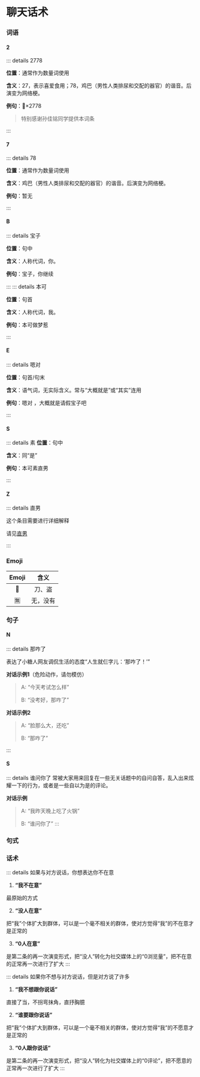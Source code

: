 # 聊天话术

### 词语

#### 2
::: details 2778

**位置**：通常作为数量词使用

**含义**：27，表示喜爱食用；78，鸡巴（男性人类排尿和交配的器官）的谐音。后演变为网络梗。

**例句**：🤗×2778

> 特别感谢孙佳铭同学提供本词条

:::
#### 7
::: details 78

**位置**：通常作为数量词使用

**含义**：鸡巴（男性人类排尿和交配的器官）的谐音。后演变为网络梗。

**例句**：暂无

:::
#### B
::: details 宝子

**位置**：句中

**含义**：人称代词，你。

**例句**：宝子，你继续

:::
::: details 本可

**位置**：句首

**含义**：人称代词，我。

**例句**：本可做梦惹

:::
#### E
::: details 嗯对

**位置**：句首/句末

**含义**：语气词，无实际含义。常与“大概就是”或“其实”连用

**例句**：嗯对 ，大概就是请假宝子吧

:::
#### S

::: details 素
**位置**：句中

**含义**：同“是”

**例句**：本可素直男

:::
#### Z
::: details 直男

这个条目需要进行详细解释

请见[直男](words/直男)

:::

### Emoji

|Emoji|含义|
|:--:|:--:|
|🔪|刀、盗|
|🈚️|无，没有|

### 句子

#### N
::: details 那咋了

表达了小糖人网友调侃生活的态度“人生就仨字儿：‘那咋了！’”

**对话示例1**（危险动作，请勿模仿）
> A: “今天考试怎么样”
>
> B: “没考好，那咋了”

**对话示例2**
> A: “脸那么大，还吃”
>
> B: “那咋了”

:::
#### S
::: details 谁问你了
常被大家用来回复在一些无关话题中的自问自答，乱入出来炫耀一下的行为，或者是一些自以为是的评论。

**对话示例**
> A: “我昨天晚上吃了火锅”
>
> B: “谁问你了”
:::

### 句式


### 话术

::: details 如果与对方说话，你想表达你不在意
1. **“我不在意”**

最原始的方式

2. **“没人在意”**

把“我”个体扩大到群体，可以是一个毫不相关的群体，使对方觉得“我”的不在意才是正常的

3. **“0人在意”**

是第二条的再一次演变形式，把“没人”转化为社交媒体上的“0浏览量”，把不在意的正常再一次进行了扩大
:::

::: details 如果你不想与对方说话，但是对方说了许多
1. **“我不想跟你说话”**

直接了当，不拐弯抹角，直抒胸臆

2. **“谁要跟你说话”**

把“我”个体扩大到群体，可以是一个毫不相关的群体，使对方觉得“我”的不愿意才是正常的

3. **“0人跟你说话”**

是第二条的再一次演变形式，把“没人”转化为社交媒体上的“0评论”，把不愿意的正常再一次进行了扩大
:::
